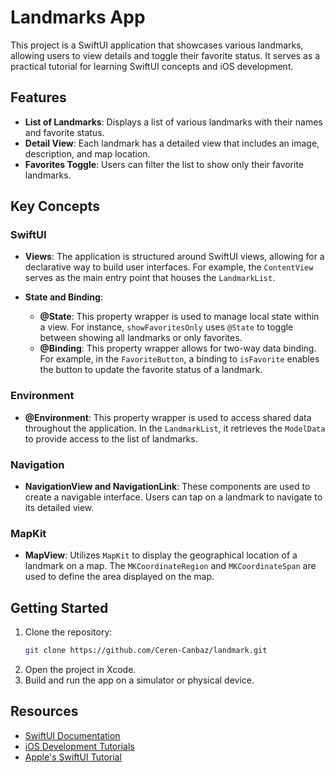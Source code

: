 # Landmarks App

This project is a SwiftUI application that showcases various landmarks, allowing users to view details and toggle their favorite status. It serves as a practical tutorial for learning SwiftUI concepts and iOS development.

## Features

- **List of Landmarks**: Displays a list of various landmarks with their names and favorite status.
- **Detail View**: Each landmark has a detailed view that includes an image, description, and map location.
- **Favorites Toggle**: Users can filter the list to show only their favorite landmarks.

## Key Concepts

### SwiftUI

- **Views**: The application is structured around SwiftUI views, allowing for a declarative way to build user interfaces. For example, the `ContentView` serves as the main entry point that houses the `LandmarkList`.

- **State and Binding**:
  - **@State**: This property wrapper is used to manage local state within a view. For instance, `showFavoritesOnly` uses `@State` to toggle between showing all landmarks or only favorites.
  - **@Binding**: This property wrapper allows for two-way data binding. For example, in the `FavoriteButton`, a binding to `isFavorite` enables the button to update the favorite status of a landmark.

### Environment

- **@Environment**: This property wrapper is used to access shared data throughout the application. In the `LandmarkList`, it retrieves the `ModelData` to provide access to the list of landmarks.

### Navigation

- **NavigationView and NavigationLink**: These components are used to create a navigable interface. Users can tap on a landmark to navigate to its detailed view.

### MapKit

- **MapView**: Utilizes `MapKit` to display the geographical location of a landmark on a map. The `MKCoordinateRegion` and `MKCoordinateSpan` are used to define the area displayed on the map.

## Getting Started

1. Clone the repository:
   ```bash
   git clone https://github.com/Ceren-Canbaz/landmark.git
   ```
2. Open the project in Xcode.
3. Build and run the app on a simulator or physical device.

## Resources

- [SwiftUI Documentation](https://developer.apple.com/documentation/swiftui)
- [iOS Development Tutorials](https://developer.apple.com/tutorials/)
- [Apple's SwiftUI Tutorial](https://developer.apple.com/tutorials/swiftui)

